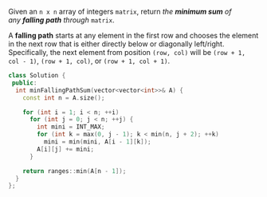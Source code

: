 Given an `n x n` array of integers `matrix`, return _the **minimum sum** of any **falling path** through_ `matrix`.

A **falling path** starts at any element in the first row and chooses the element in the next row that is either directly below or diagonally left/right. Specifically, the next element from position `(row, col)` will be `(row + 1, col - 1)`, `(row + 1, col)`, or `(row + 1, col + 1)`.

```cpp
class Solution {
 public:
  int minFallingPathSum(vector<vector<int>>& A) {
    const int n = A.size();

    for (int i = 1; i < n; ++i)
      for (int j = 0; j < n; ++j) {
        int mini = INT_MAX;
        for (int k = max(0, j - 1); k < min(n, j + 2); ++k)
          mini = min(mini, A[i - 1][k]);
        A[i][j] += mini;
      }

    return ranges::min(A[n - 1]);
  }
};
```